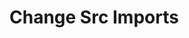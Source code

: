 # Change Src Imports

<!-- Practice README-driven development by explaining what your codemod does:
     https://tom.preston-werner.com/2010/08/23/readme-driven-development.html -->
